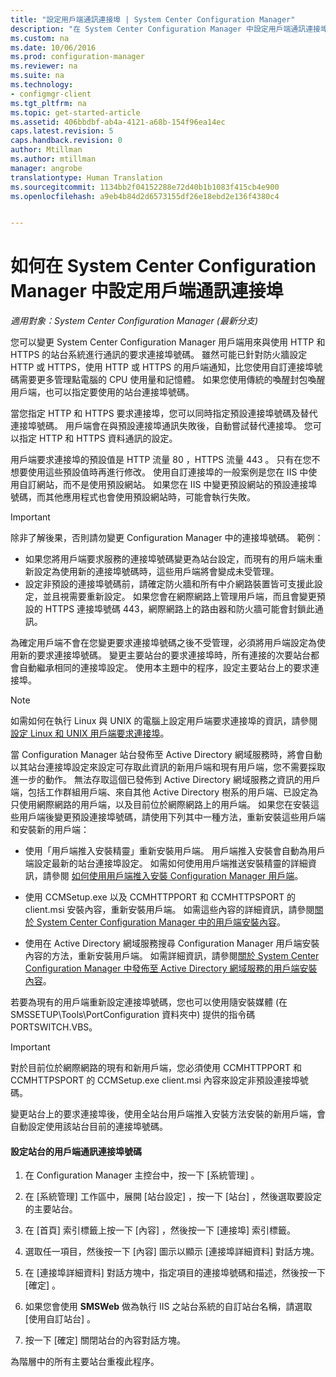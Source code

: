 ```yaml
---
title: "設定用戶端通訊連接埠 | System Center Configuration Manager"
description: "在 System Center Configuration Manager 中設定用戶端通訊連接埠。"
ms.custom: na
ms.date: 10/06/2016
ms.prod: configuration-manager
ms.reviewer: na
ms.suite: na
ms.technology:
- configmgr-client
ms.tgt_pltfrm: na
ms.topic: get-started-article
ms.assetid: 406bbdbf-ab4a-4121-a68b-154f96ea14ec
caps.latest.revision: 5
caps.handback.revision: 0
author: Mtillman
ms.author: mtillman
manager: angrobe
translationtype: Human Translation
ms.sourcegitcommit: 1134bb2f04152288e72d40b1b1083f415cb4e900
ms.openlocfilehash: a9eb4b84d2d6573155df26e18ebd2e136f4380c4


---
```

# <a name="how-to-configure-client-communication-ports-in-system-center-configuration-manager"></a>如何在 System Center Configuration Manager 中設定用戶端通訊連接埠

*適用對象：System Center Configuration Manager (最新分支)*

您可以變更 System Center Configuration Manager 用戶端用來與使用 HTTP 和 HTTPS 的站台系統進行通訊的要求連接埠號碼。 雖然可能已針對防火牆設定 HTTP 或 HTTPS，使用 HTTP 或 HTTPS 的用戶端通知，比您使用自訂連接埠號碼需要更多管理點電腦的 CPU 使用量和記憶體。 如果您使用傳統的喚醒封包喚醒用戶端，也可以指定要使用的站台連接埠號碼。  

 當您指定 HTTP 和 HTTPS 要求連接埠，您可以同時指定預設連接埠號碼及替代連接埠號碼。 用戶端會在與預設連接埠通訊失敗後，自動嘗試替代連接埠。 您可以指定 HTTP 和 HTTPS 資料通訊的設定。  

 用戶端要求連接埠的預設值是 HTTP 流量 80  ，HTTPS 流量 443  。 只有在您不想要使用這些預設值時再進行修改。 使用自訂連接埠的一般案例是您在 IIS 中使用自訂網站，而不是使用預設網站。 如果您在 IIS 中變更預設網站的預設連接埠號碼，而其他應用程式也會使用預設網站時，可能會執行失敗。  

> [!IMPORTANT]  
>  除非了解後果，否則請勿變更 Configuration Manager 中的連接埠號碼。 範例：  
>   
>  -   如果您將用戶端要求服務的連接埠號碼變更為站台設定，而現有的用戶端未重新設定為使用新的連接埠號碼時，這些用戶端將會變成未受管理。  
> -   設定非預設的連接埠號碼前，請確定防火牆和所有中介網路裝置皆可支援此設定，並且視需要重新設定。 如果您會在網際網路上管理用戶端，而且會變更預設的 HTTPS 連接埠號碼 443，網際網路上的路由器和防火牆可能會封鎖此通訊。  

 為確定用戶端不會在您變更要求連接埠號碼之後不受管理，必須將用戶端設定為使用新的要求連接埠號碼。 變更主要站台的要求連接埠時，所有連接的次要站台都會自動繼承相同的連接埠設定。 使用本主題中的程序，設定主要站台上的要求連接埠。  

> [!NOTE]  
>  如需如何在執行 Linux 與 UNIX 的電腦上設定用戶端要求連接埠的資訊，請參閱[設定 Linux 和 UNIX 用戶端要求連接埠](../../../core/clients/deploy/deploy-clients-to-unix-and-linux-servers.md#BKMK_ConfigLnUClientCommuincations)。  

 當 Configuration Manager 站台發佈至 Active Directory 網域服務時，將會自動以其站台連接埠設定來設定可存取此資訊的新用戶端和現有用戶端，您不需要採取進一步的動作。 無法存取這個已發佈到 Active Directory 網域服務之資訊的用戶端，包括工作群組用戶端、來自其他 Active Directory 樹系的用戶端、已設定為只使用網際網路的用戶端，以及目前位於網際網路上的用戶端。 如果您在安裝這些用戶端後變更預設連接埠號碼，請使用下列其中一種方法，重新安裝這些用戶端和安裝新的用戶端：  

-   使用「用戶端推入安裝精靈」重新安裝用戶端。 用戶端推入安裝會自動為用戶端設定最新的站台連接埠設定。 如需如何使用用戶端推送安裝精靈的詳細資訊，請參閱 [如何使用用戶端推入安裝 Configuration Manager 用戶端](../../../core/clients/deploy/deploy-clients-to-windows-computers.md#BKMK_ClientPush)。  

-   使用 CCMSetup.exe 以及 CCMHTTPPORT 和 CCMHTTPSPORT 的 client.msi 安裝內容，重新安裝用戶端。 如需這些內容的詳細資訊，請參閱[關於 System Center Configuration Manager 中的用戶端安裝內容](../../../core/clients/deploy/about-client-installation-properties.md)。  

-   使用在 Active Directory 網域服務搜尋 Configuration Manager 用戶端安裝內容的方法，重新安裝用戶端。 如需詳細資訊，請參閱[關於 System Center Configuration Manager 中發佈至 Active Directory 網域服務的用戶端安裝內容](../../../core/clients/deploy/about-client-installation-properties-published-to-active-directory-domain-services.md)。  

 若要為現有的用戶端重新設定連接埠號碼，您也可以使用隨安裝媒體 (在 SMSSETUP\Tools\PortConfiguration 資料夾中) 提供的指令碼 PORTSWITCH.VBS。  

> [!IMPORTANT]  
>  對於目前位於網際網路的現有和新用戶端，您必須使用 CCMHTTPPORT 和 CCMHTTPSPORT 的 CCMSetup.exe client.msi 內容來設定非預設連接埠號碼。  

 變更站台上的要求連接埠後，使用全站台用戶端推入安裝方法安裝的新用戶端，會自動設定使用該站台目前的連接埠號碼。  

#### <a name="to-configure-the-client-communication-port-numbers-for-a-site"></a>設定站台的用戶端通訊連接埠號碼  

1.  在 Configuration Manager 主控台中，按一下 [系統管理] 。  

2.  在 [系統管理]  工作區中，展開 [站台設定] ，按一下 [站台] ，然後選取要設定的主要站台。  

3.  在 [首頁]  索引標籤上按一下 [內容] ，然後按一下 [連接埠]  索引標籤。  

4.  選取任一項目，然後按一下 [內容] 圖示以顯示 [連接埠詳細資料]  對話方塊。  

5.  在 [連接埠詳細資料]  對話方塊中，指定項目的連接埠號碼和描述，然後按一下 [確定] 。  

6.  如果您會使用 **SMSWeb** 做為執行 IIS 之站台系統的自訂站台名稱，請選取 [使用自訂站台]  。  

7.  按一下 [確定]  關閉站台的內容對話方塊。  

 為階層中的所有主要站台重複此程序。



<!--HONumber=Nov16_HO1-->


